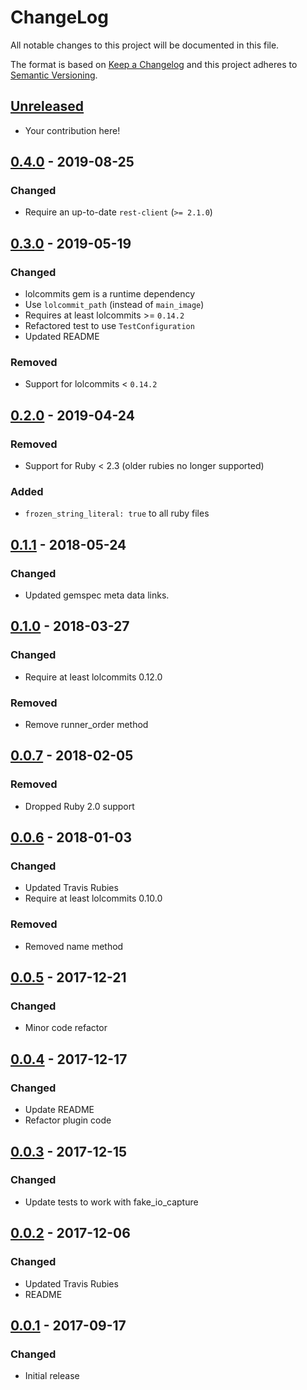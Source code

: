 # ChangeLog

All notable changes to this project will be documented in this file.

The format is based on [Keep a Changelog][KeepAChangelog] and this
project adheres to [Semantic Versioning][Semver].

## [Unreleased]

- Your contribution here!

## [0.4.0] - 2019-08-25
### Changed
- Require an up-to-date `rest-client` (`>= 2.1.0`)

## [0.3.0] - 2019-05-19
### Changed
- lolcommits gem is a runtime dependency
- Use `lolcommit_path` (instead of `main_image`)
- Requires at least lolcommits >= `0.14.2`
- Refactored test to use `TestConfiguration`
- Updated README

### Removed
- Support for lolcommits < `0.14.2`

## [0.2.0] - 2019-04-24
### Removed
- Support for Ruby < 2.3 (older rubies no longer supported)

### Added
- `frozen_string_literal: true` to all ruby files

## [0.1.1] - 2018-05-24
### Changed
- Updated gemspec meta data links.

## [0.1.0] - 2018-03-27
### Changed
- Require at least lolcommits 0.12.0

### Removed
- Remove runner_order method

## [0.0.7] - 2018-02-05
### Removed
- Dropped Ruby 2.0 support

## [0.0.6] - 2018-01-03
### Changed
- Updated Travis Rubies
- Require at least lolcommits 0.10.0

### Removed
- Removed name method

## [0.0.5] - 2017-12-21
### Changed
- Minor code refactor

## [0.0.4] - 2017-12-17
### Changed
- Update README
- Refactor plugin code

## [0.0.3] - 2017-12-15
### Changed
- Update tests to work with fake_io_capture

## [0.0.2] - 2017-12-06
### Changed
- Updated Travis Rubies
- README

## [0.0.1] - 2017-09-17
### Changed
- Initial release

[Unreleased]: https://github.com/lolcommits/lolcommits-lolsrv/compare/v0.4.0...HEAD
[0.4.0]: https://github.com/lolcommits/lolcommits-lolsrv/compare/v0.3.0...v0.4.0
[0.3.0]: https://github.com/lolcommits/lolcommits-lolsrv/compare/v0.2.0...v0.3.0
[0.2.0]: https://github.com/lolcommits/lolcommits-lolsrv/compare/v0.1.1...v0.2.0
[0.1.1]: https://github.com/lolcommits/lolcommits-lolsrv/compare/v0.1.0...v0.1.1
[0.1.0]: https://github.com/lolcommits/lolcommits-lolsrv/compare/v0.0.7...v0.1.0
[0.0.7]: https://github.com/lolcommits/lolcommits-lolsrv/compare/v0.0.6...v0.0.7
[0.0.6]: https://github.com/lolcommits/lolcommits-lolsrv/compare/v0.0.5...v0.0.6
[0.0.5]: https://github.com/lolcommits/lolcommits-lolsrv/compare/v0.0.4...v0.0.5
[0.0.4]: https://github.com/lolcommits/lolcommits-lolsrv/compare/v0.0.3...v0.0.4
[0.0.3]: https://github.com/lolcommits/lolcommits-lolsrv/compare/v0.0.2...v0.0.3
[0.0.2]: https://github.com/lolcommits/lolcommits-lolsrv/compare/v0.0.1...v0.0.2
[0.0.1]: https://github.com/lolcommits/lolcommits-lolsrv/compare/f328789...v0.0.1
[KeepAChangelog]: http://keepachangelog.com/en/1.0.0/
[Semver]: http://semver.org/spec/v2.0.0.html

